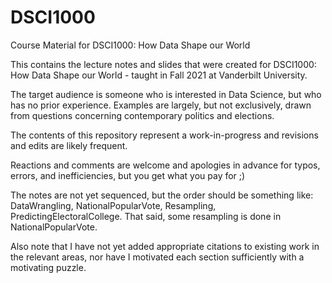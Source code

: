 # DSCI1000
Course Material for DSCI1000: How Data Shape our World

This contains the lecture notes and slides that were created for DSCI1000: How Data Shape our World - taught in Fall 2021 at Vanderbilt University.  

The target audience is someone who is interested in Data Science, but who has no prior experience.  Examples are largely, but not exclusively, drawn from questions concerning contemporary politics and elections.

The contents of this repository represent a work-in-progress and revisions and edits are likely frequent.  

Reactions and comments are welcome and apologies in advance for typos, errors, and inefficiencies, but you get what you pay for ;)

The notes are not yet sequenced, but the order should be something like: DataWrangling, NationalPopularVote, Resampling, PredictingElectoralCollege. That said, some resampling is done in NationalPopularVote.

Also note that I have not yet added appropriate citations to existing work in the relevant areas, nor have I motivated each section sufficiently with a motivating puzzle.  